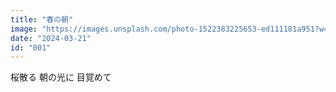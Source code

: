 ```yaml
---
title: "春の朝"
image: "https://images.unsplash.com/photo-1522383225653-ed111181a951?w=800&h=600&fit=crop"
date: "2024-03-21"
id: "001"
---
```


桜散る
朝の光に
目覚めて 